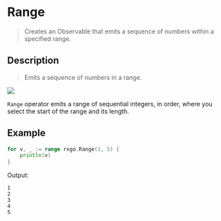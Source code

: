# Range

> Creates an Observable that emits a sequence of numbers within a specified range.

## Description

> Emits a sequence of numbers in a range.

![](https://rxjs.dev/assets/images/marble-diagrams/range.png)

`Range` operator emits a range of sequential integers, in order, where you select the start of the range and its length.

## Example

```go
for v, _ := range rxgo.Range(1, 5) {
    println(v)
}
```

Output:

```
1
2
3
4
5
```
